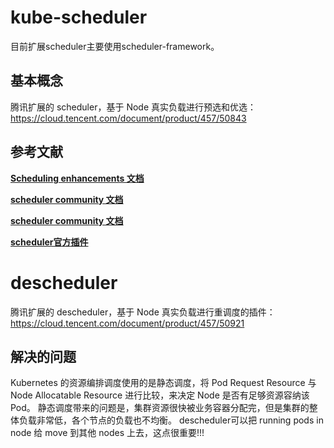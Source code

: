 




# kube-scheduler
目前扩展scheduler主要使用scheduler-framework。

## 基本概念
腾讯扩展的 scheduler，基于 Node 真实负载进行预选和优选：https://cloud.tencent.com/document/product/457/50843



## 参考文献
**[Scheduling enhancements 文档](https://github.com/kubernetes/enhancements/blob/master/keps/sig-scheduling/OWNERS)**

**[scheduler community 文档](https://github.com/kubernetes/community/blob/master/contributors/devel/sig-scheduling/scheduler.md)**

**[scheduler community 文档](https://github.com/kubernetes/community/blob/master/contributors/design-proposals/scheduling/OWNERS)**

**[scheduler官方插件](https://github.com/kubernetes-sigs/scheduler-plugins)**



# descheduler
腾讯扩展的 descheduler，基于 Node 真实负载进行重调度的插件：https://cloud.tencent.com/document/product/457/50921


## 解决的问题
Kubernetes 的资源编排调度使用的是静态调度，将 Pod Request Resource 与 Node Allocatable Resource 进行比较，来决定 Node 是否有足够资源容纳该 Pod。
静态调度带来的问题是，集群资源很快被业务容器分配完，但是集群的整体负载非常低，各个节点的负载也不均衡。
descheduler可以把 running pods in node 给 move 到其他 nodes 上去，这点很重要!!!
